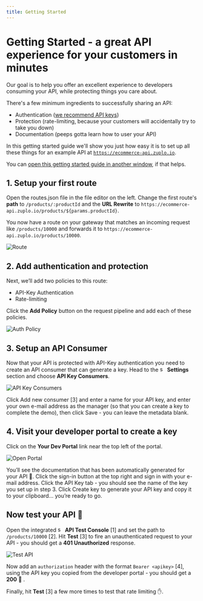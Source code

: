 ```yaml
---
title: Getting Started
---
```


# Getting Started - a great API experience for your customers in minutes

Our goal is to help you offer an excellent experience to developers consuming your API, while protecting things you care about.

There's a few minimum ingredients to successfully sharing an API:

- Authentication ([we recommend API keys](https://www.zuplo.com/blog/2022/05/03/you-should-be-using-api-keys))
- Protection (rate-limiting, because your customers will accidentally try to take you down)
- Documentation (peeps gotta learn how to user your API)

In this getting started guide we'll show you just how easy it is to set up all these things for an example API at [`https://ecommerce-api.zuplo.io`](https://ecommerce-api.zuplo.io).

You can [open this getting started guide in another window](https://www.zuplo.com/docs/overview), if that helps.

## 1. Setup your first route

Open the routes.json file in the file editor on the left. Change the first route's **path** to `/products/:productId` and the **URL Rewrite** to `https://ecommerce-api.zuplo.io/products/${params.productId}`.

You now have a route on your gateway that matches an incoming request like `/products/10000` and forwards it to `https://ecommerce-api.zuplo.io/products/10000`.

![Route](../static/media/embed/getting-started/route.png)

## 2. Add authentication and protection

Next, we’ll add two policies to this route:

- API-Key Authentication
- Rate-limiting

Click the **Add Policy** button on the request pipeline and add each of these policies.

![Auth Policy](../static/media/embed/getting-started/auth-policy.png)

## 3. Setup an API Consumer

Now that your API is protected with API-Key authentication you need to create an API consumer that can generate a key. Head to the <image width="15" height="15" src="../static/media/embed/getting-started/settings.png" alt="settings" /> **Settings** section and choose **API Key Consumers**.

![API Key Consumers](../static/media/embed/getting-started/api-key-consumers.png)

Click Add new consumer [3] and enter a name for your API key, and enter your own e-mail address as the manager (so that you can create a key to complete the demo), then click Save - you can leave the metadata blank.

## 4. Visit your developer portal to create a key

Click on the **Your Dev Portal** link near the top left of the portal.

![Open Portal](../static/media/embed/getting-started/open-portal.png)

You’ll see the documentation that has been automatically generated for your API 🎉. Click the sign-in button at the top right and sign in with your e-mail address. Click the API Key tab - you should see the name of the key you set up in step 3. Click Create key to generate your API key and copy it to your clipboard... you’re ready to go.

## Now test your API 🚀

Open the integrated <image width="15" height="15" src="../static/media/embed/getting-started/test-console.png" alt="settings" /> **API Test Console** [1] and set the path to `/products/10000` [2]. Hit **Test** [3] to fire an unauthenticated request to your API - you should get a **401 Unauthorized** response.

![Test API](../static/media/embed/getting-started/test-api.png)

Now add an `authorization` header with the format `Bearer <apikey>` [4], using the API key you copied from the developer portal - you should get a **200** 🎊 .

Finally, hit **Test** [3] a few more times to test that rate limiting ✋.
